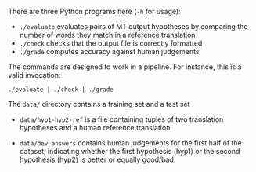 There are three Python programs here (`-h` for usage):

 - `./evaluate` evaluates pairs of MT output hypotheses by comparing the number of words they match in a reference translation
 - `./check` checks that the output file is correctly formatted
 - `./grade` computes accuracy against human judgements 

The commands are designed to work in a pipeline. For instance, this is a valid invocation:

    ./evaluate | ./check | ./grade

The `data/` directory contains a training set and a test set

 - `data/hyp1-hyp2-ref` is a file containing tuples of two translation hypotheses and a human reference translation.

 - `data/dev.answers` contains human judgements for the first half of the dataset, indicating whether the first hypothesis (hyp1) or the second hypothesis (hyp2) is better or equally good/bad.


